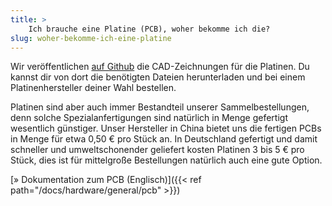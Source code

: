 ```yaml
---
title: >
    Ich brauche eine Platine (PCB), woher bekomme ich die?
slug: woher-bekomme-ich-eine-platine
---
```


Wir veröffentlichen [auf
Github](https://github.com/openbikesensor/OpenBikeSensor_PCB_Board) die
CAD-Zeichnungen für die Platinen. Du kannst dir von dort die benötigten Dateien
herunterladen und bei einem Platinenhersteller deiner Wahl bestellen.

Platinen sind aber auch immer Bestandteil unserer Sammelbestellungen, denn
solche Spezialanfertigungen sind natürlich in Menge gefertigt wesentlich
günstiger. Unser Hersteller in China bietet uns die fertigen PCBs in Menge für
etwa 0,50 € pro Stück an. In Deutschland gefertigt und damit schneller und
umweltschonender geliefert kosten Platinen 3 bis 5 € pro Stück, dies ist für
mittelgroße Bestellungen natürlich auch eine gute Option.

[&raquo; Dokumentation zum PCB (Englisch)]({{< ref path="/docs/hardware/general/pcb" >}})
